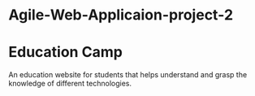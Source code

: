 # Agile-Web-Applicaion-project-2

# Education Camp

An education website for students that helps understand and grasp the knowledge of different technologies.
